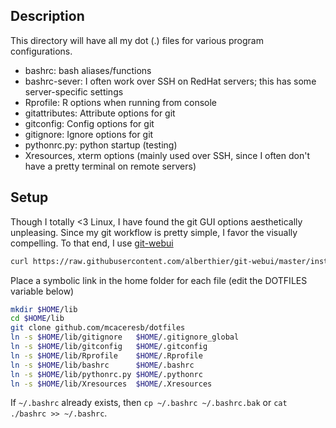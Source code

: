 ## Description

This directory will have all my dot (.) files for various program configurations.

* bashrc: bash aliases/functions
* bashrc-sever: I often work over SSH on RedHat servers; this has some server-specific settings
* Rprofile: R options when running from console
* gitattributes: Attribute options for git
* gitconfig: Config options for git
* gitignore: Ignore options for git
* pythonrc.py: python startup (testing)
* Xresources, xterm options (mainly used over SSH, since I often don't have a pretty terminal on remote servers)

## Setup

Though I totally <3 Linux, I have found the git GUI options aesthetically unpleasing. Since my git workflow is pretty simple, I favor the visually compelling. To that end, I use [git-webui](github.com/alberthier/git-webui)
```bash
curl https://raw.githubusercontent.com/alberthier/git-webui/master/install/installer.sh | bash
```

Place a symbolic link in the home folder for each file (edit the DOTFILES variable below)
```bash
mkdir $HOME/lib
cd $HOME/lib
git clone github.com/mcaceresb/dotfiles
ln -s $HOME/lib/gitignore   $HOME/.gitignore_global
ln -s $HOME/lib/gitconfig   $HOME/.gitconfig
ln -s $HOME/lib/Rprofile    $HOME/.Rprofile
ln -s $HOME/lib/bashrc      $HOME/.bashrc
ln -s $HOME/lib/pythonrc.py $HOME/.pythonrc
ln -s $HOME/lib/Xresources  $HOME/.Xresources
```

If `~/.bashrc` already exists, then `cp ~/.bashrc ~/.bashrc.bak` or `cat ./bashrc >> ~/.bashrc`.
